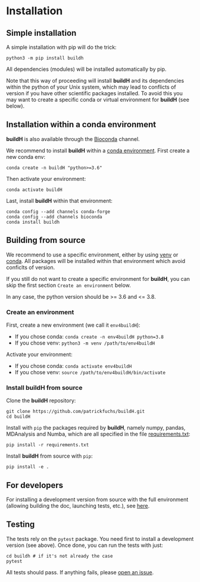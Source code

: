 # Installation

## Simple installation

A simple installation with pip will do the trick:

```
python3 -m pip install buildh
```

All dependencies (modules) will be installed automatically by pip. 

Note that this way of proceeding will install **buildH** and its dependencies within the python of your Unix system, which may lead to conflicts of version if you have other scientific packages installed. To avoid this you may want to create a specific conda or virtual environment for **buildH** (see below).

## Installation within a conda environment

**buildH** is also available through the [Bioconda](https://anaconda.org/bioconda/buildh) channel.

We recommend to install **buildH** within a [conda environment](https://docs.conda.io/projects/conda/en/latest/user-guide/tasks/manage-environments.html). First create a new conda env:

```
conda create -n buildH "python>=3.6"
```

Then activate your environment:

```
conda activate buildH
```

Last, install **buildH** within that environment:

```
conda config --add channels conda-forge
conda config --add channels bioconda
conda install buildh
```

## Building from source

We recommend to use a specific environment, either by using [venv](https://docs.python.org/3/library/venv.html) or [conda](https://docs.conda.io/projects/conda/en/latest/user-guide/tasks/manage-environments.html#creating-an-environment-with-commands). All packages will be installed within that environment which avoid conficlts of version.

If you still do not want to create a specific environment for **buildH**, you can skip the first section `Create an environment` below.

In any case, the python version should be >= 3.6 and <= 3.8.

### Create an environment

First, create a new environment (we call it `env4buildH`):

- If you chose conda: `conda create -n env4buildH python=3.8`
- If you chose venv: `python3 -m venv /path/to/env4buildH`

Activate your environment:

- If you chose conda: `conda activate env4buildH`
- If you chose venv: `source /path/to/env4buildH/bin/activate`

### Install **buildH** from source

Clone the **buildH** repository:

```
git clone https://github.com/patrickfuchs/buildH.git
cd buildH
```

Install with `pip` the packages required by **buildH**, namely numpy, pandas, MDAnalysis and Numba, which are all specified in the file [requirements.txt](https://github.com/patrickfuchs/buildH/blob/master/requirements.txt):

```
pip install -r requirements.txt
```

Install **buildH** from source with `pip`:

```
pip install -e .
```

## For developers

For installing a development version from source with the full environment (allowing building the doc, launching tests, etc.), see [here](https://github.com/patrickfuchs/buildH/tree/master/devtools/install_dev.md).

## Testing

The tests rely on the `pytest` package. You need first to install a development version (see above). Once done, you can run the tests with just:

```
cd buildh # if it's not already the case
pytest
```

All tests should pass. If anything fails, please [open an issue](https://github.com/patrickfuchs/buildH/issues).
